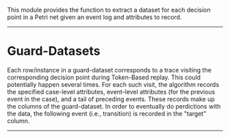 This module provides the function to extract a dataset for each decision point in a Petri net given an event log and attributes to record.

---

# Guard-Datasets #
Each row/instance in a guard-dataset corresponds to a trace visiting the corresponding decision point during Token-Based replay. This could potentially happen several times. For each such visit, the algorithm records the specified case-level attributes, event-level attributes (for the previous event in the case), and a tail of preceding events. These records make up the columns of the guard-dataset. In order to eventually do perdictions with the data, the following event (i.e., transition) is recorded in the "target" column.

---